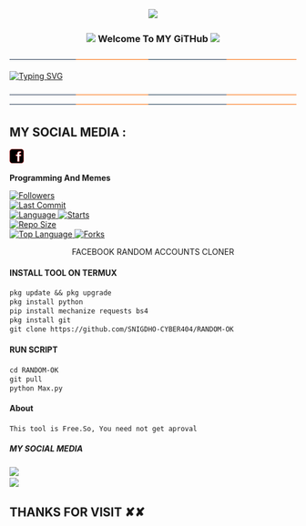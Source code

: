 <p align="center"><img src="https://img.shields.io/badge/I Am %20A BANGLADESHI- PROGRAMMER-green?colorA=%23ff0000&colorB=%23017e40&style=flat-square">
 
<h3 align="center">
  <img src="https://emoji.discord.st/emojis/768b108d-274f-4f44-a634-8477b16efce7.gif" width="30">
   Welcome To MY GiTHub
  <img src="https://emoji.discord.st/emojis/768b108d-274f-4f44-a634-8477b16efce7.gif" width="30">
</h3>
 
<img align="center" alt="line" src="https://github.com/DalpatRathore/dalpatrathore/blob/main/assets/images/line-1.svg">
 
[![Typing SVG](https://readme-typing-svg.herokuapp.com?color=%23F70B10&size=27&lines=SNIGDHO-CYBER404;+It's+Not+Just+My+Name;It's+A+Brand)](https://git.io/typing-svg)
 
</p>
 
<img align="center" alt="line" src="https://github.com/DalpatRathore/dalpatrathore/blob/main/assets/images/line-1.svg">
 
<img align="center" alt="line" src="https://github.com/DalpatRathore/dalpatrathore/blob/main/assets/images/line-1.svg">
 
   ##  MY SOCIAL MEDIA : <br>

<a href="https://www.facebook.com/S.F.404" target="_blank"><img src="https://github.com/Azim-vau/Azim-vau/blob/main/IMAGE/facebook.png" alt="alt text" width="25" height="25"></a> 
&nbsp;&nbsp;     &nbsp;&nbsp;    &nbsp;&nbsp;   &nbsp;&nbsp;   &nbsp;&nbsp;
  
____Programming And Memes____

<a href="https://github.com/SNIGDHO-CYBER404/followers">
<img title="Followers" src="https://img.shields.io/github/followers/SNIGDHO-CYBER404?label=Followers&color=blue&style=flat-square"></a>

<br>
  <a href="https://github.com/SNIGDHO-CYBER404/termux-style/stargazers/">
  <a href="https://github.com/SNIGDHO-CYBER404/RANDOM-OK">
    <img alt="Last Commit" src="https://img.shields.io/github/last-commit/SNIGDHO-CYBER404/RANDOM-OK.svg"/>
  </a>
<br>
  <a href="https://github.com/SNIGDHO-CYBER404/RANDOM-OK">
    <img alt="Language" src="https://img.shields.io/github/languages/count/SNIGDHO-CYBER404/RANDOM-OK.svg"/>
  </a>
  <a href="https://github.com/SNIGDHO-CYBER404/RANDOM-OK">
    <img alt="Starts" src="https://img.shields.io/github/stars/SNIGDHO-CYBER404/RANDOM-OK.svg"/>
  </a>
<br>
<a href="https://github.com/SNIGDHO-CYBER404/RANDOM-OK">
    <img alt="Repo Size" src="https://img.shields.io/github/repo-size/SNIGDHO-CYBER404/RANDOM-OK.svg"/>
  </a>
<br>
<a href="https://github.com/SNIGDHO-CYBER404/RANDOM-OK">
    <img alt="Top Language" src="https://img.shields.io/github/languages/top/SNIGDHO-CYBER404/RANDOM-OK.svg"/> <a                                                                                                        href="https://github.com/Azim-vau/uidcr3k">
    <img alt="Forks" src="https://img.shields.io/github/forks/SNIGDHO-CYBER404/RANDOM-OK.svg"/>
  </a>
</div>

</br>
<p align="center">
      FACEBOOK RANDOM ACCOUNTS CLONER
</p>

#### INSTALL TOOL ON TERMUX
```shell
pkg update && pkg upgrade
pkg install python
pip install mechanize requests bs4
pkg install git
git clone https://github.com/SNIGDHO-CYBER404/RANDOM-OK
```
#### RUN SCRIPT
```shell
cd RANDOM-OK
git pull
python Max.py
```
#### About
```shell
This tool is Free.So, You need not get aproval 
```

##### MY SOCIAL MEDIA

[![](https://img.shields.io/badge/Github-black?logo=Github&logoColor=red&labelColor=black)](https://github.com/SNIGDHO-CYBER404) <br>
[![](https://img.shields.io/badge/Facebook-black?logo=Facebook&logoColor=red&labelColor=black)](https://www.facebook.com/S.F.404) <br>


<h2> THANKS FOR VISIT ✘✘ <h2\>
